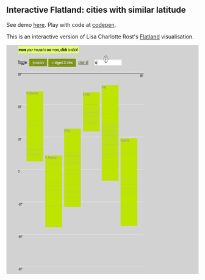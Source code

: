 ## Interactive Flatland: cities with similar latitude
See demo [here](https://djamshed.github.io/data-visualisations/interactive-flatland/index.html).
Play with code at [codepen](http://codepen.io/djam/full/dXNjPG/).

This is an interactive version of Lisa Charlotte Rost's <a href="http://lisacharlotterost.github.io/2016/06/23/flatland/">Flatland</a> visualisation.

<a href="flatland3.gif" target="_blank">
  <img src="flatland3.gif" alt="usage" title="Interactive Flatland" height="600px">
</a>